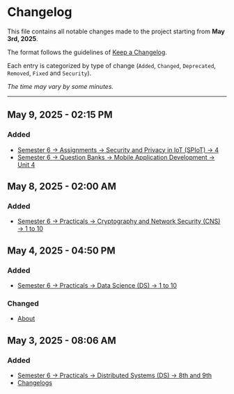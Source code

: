 # Changelog

This file contains all notable changes made to the project starting from **May 3rd, 2025**.

The format follows the guidelines of [Keep a Changelog](https://keepachangelog.com/en/1.0.0/).

Each entry is categorized by type of change (`Added`, `Changed`, `Deprecated`, `Removed`, `Fixed` and `Security`).

_The time may vary by some minutes._

---

## May 9, 2025 - 02:15 PM

### Added

- [Semester 6 → Assignments → Security and Privacy in IoT (SPIoT) → 4](./sem-6/assignments/security-and-privacy-in-iot/)
- [Semester 6 → Question Banks → Mobile Application Development → Unit 4](./sem-6/question-banks/mobile-applicarion-development)

## May 8, 2025 - 02:00 AM

### Added

- [Semester 6 → Practicals → Cryptography and Network Security (CNS) → 1 to 10](./sem-6/practicals/cryptography-and-network-security)

## May 4, 2025 - 04:50 PM

### Added

- [Semester 6 → Practicals → Data Science (DS) → 1 to 10](./sem-6/practicals/data-science)

### Changed

- [About](./about)

## May 3, 2025 - 08:06 AM

### Added

- [Semester 6 → Practicals → Distributed Systems (DS) → 8th and 9th](./sem-6/practicals/distributed-systems)
- [Changelogs](./changelogs)
